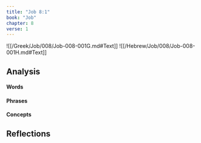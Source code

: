 ```yaml
---
title: "Job 8:1"
book: "Job"
chapter: 8
verse: 1
---
```

![[/Greek/Job/008/Job-008-001G.md#Text]]
![[/Hebrew/Job/008/Job-008-001H.md#Text]]

## Analysis

#### Words

#### Phrases

#### Concepts

## Reflections
